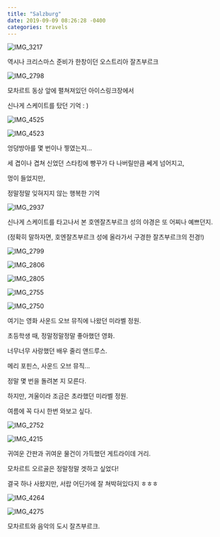 ```yaml
---
title: "Salzburg"
date: 2019-09-09 08:26:28 -0400
categories: travels
---
```



![IMG_3217](https://user-images.githubusercontent.com/49894861/64510253-bc1be300-d31c-11e9-93b4-c945e9a13095.JPG)

역시나 크리스마스 준비가 한창이던 오스트리아 잘츠부르크

![IMG_2798](https://user-images.githubusercontent.com/49894861/64510261-bd4d1000-d31c-11e9-8e81-607ecffe4df2.JPG)

모차르트 동상 앞에 펼쳐져있던 아이스링크장에서

신나게 스케이트를 탔던 기억 : )


![IMG_4525](https://user-images.githubusercontent.com/49894861/64510255-bc1be300-d31c-11e9-92d7-dfd1e93a849f.JPG)


![IMG_4523](https://user-images.githubusercontent.com/49894861/64510256-bc1be300-d31c-11e9-9cfa-6a1559077594.JPG)


엉덩방아를 몇 번이나 찧였는지...

세 겹이나 겹쳐 신었던 스타킹에 빵꾸가 다 나버릴만큼 쎄게 넘어지고,

멍이 들었지만,

정말정말 잊혀지지 않는 행복한 기억

 

![IMG_2937](https://user-images.githubusercontent.com/49894861/64510259-bcb47980-d31c-11e9-83bd-6e9ac8775952.JPG)


신나게 스케이트를 타고나서 본 호엔잘츠부르크 성의 야경은 또 어찌나 예쁘던지.

(정확히 말하자면, 호엔잘츠부르크 성에 올라가서 구경한 잘츠부르크의 전경!)



![IMG_2799](https://user-images.githubusercontent.com/49894861/64510260-bcb47980-d31c-11e9-8529-78f5ebf42a09.JPG)


![IMG_2806](https://user-images.githubusercontent.com/49894861/64510262-bd4d1000-d31c-11e9-9338-cdf5a9c870d5.JPG)


![IMG_2805](https://user-images.githubusercontent.com/49894861/64510263-bd4d1000-d31c-11e9-943f-bc092f3daf21.JPG)


![IMG_2755](https://user-images.githubusercontent.com/49894861/64510264-bd4d1000-d31c-11e9-9198-c7056c5dc342.JPG)


![IMG_2750](https://user-images.githubusercontent.com/49894861/64510265-bde5a680-d31c-11e9-991f-86e0fcf45a6a.JPG)


여기는 영화 사운드 오브 뮤직에 나왔던 미라벨 정원.

초등학생 때, 정말정말정말 좋아했던 영화.

너무너무 사랑했던 배우 줄리 앤드루스.

메리 포핀스, 사운드 오브 뮤직...

정말 몇 번을 돌려본 지 모른다.


하지만, 겨울이라 조금은 초라했던 미라벨 정원.

여름에 꼭 다시 한번 와보고 싶다.


![IMG_2752](https://user-images.githubusercontent.com/49894861/64510266-bde5a680-d31c-11e9-8f63-0d79e93ea2c9.JPG)


![IMG_4215](https://user-images.githubusercontent.com/49894861/64510267-bde5a680-d31c-11e9-8dbc-1e9f174b27fe.jpeg)


귀여운 간판과 귀여운 물건이 가득했던 게트라이데 거리.

모차르트 오르골은 정말정말 겟하고 싶었다!

결국 하나 사왔지만, 서랍 어딘가에 잘 쳐박혀있다지 ㅎㅎㅎ


![IMG_4264](https://user-images.githubusercontent.com/49894861/64510269-be7e3d00-d31c-11e9-9561-b09b7aac7902.JPG)


![IMG_4275](https://user-images.githubusercontent.com/49894861/64510270-be7e3d00-d31c-11e9-8bd1-39ca9c799637.JPG)



모차르트와 음악의 도시 잘츠부르크.


